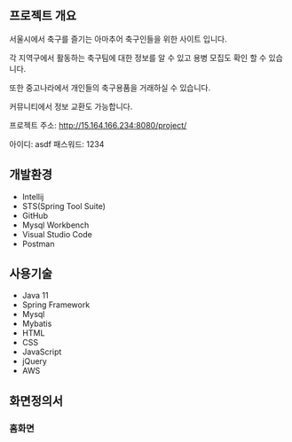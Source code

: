 
## 프로젝트 개요

서울시에서 축구를 즐기는 아마추어 축구인들을 위한 사이트 입니다.

각 지역구에서 활동하는 축구팀에 대한 정보를 알 수 있고 용병 모집도 확인 할 수 있습니다.

또한 중고나라에서 개인들의 축구용품을 거래하실 수 있습니다.

커뮤니티에서 정보 교환도 가능합니다.

프로젝트 주소: http://15.164.166.234:8080/project/

아이디: asdf
패스워드: 1234

## 개발환경

* Intellij
* STS(Spring Tool Suite)
* GitHub
* Mysql Workbench
* Visual Studio Code
* Postman

## 사용기술

* Java 11
* Spring Framework
* Mysql
* Mybatis
* HTML
* CSS
* JavaScript
* jQuery
* AWS

## 화면정의서


### 홈화면 
